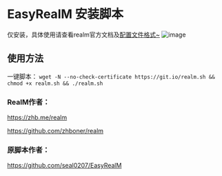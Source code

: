 # EasyRealM 安装脚本
仅安装，具体使用请查看realm官方文档及[配置文件格式~](https://github.com/zhboner/realm/tree/master/examples)
![image](https://mxpic.ml/2022/07/14/20220714_c521a336bf1af.png)
## 使用方法
一键脚本：
`wget -N --no-check-certificate https://git.io/realm.sh && chmod +x realm.sh && ./realm.sh`

### RealM作者：
https://zhb.me/realm 

https://github.com/zhboner/realm

### 原脚本作者：
https://github.com/seal0207/EasyRealM
